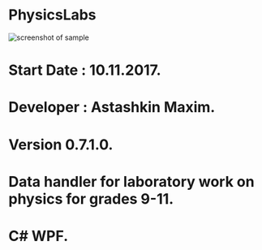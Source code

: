# PhysicsLabs
![screenshot of sample](https://pp.userapi.com/c831309/v831309274/f1e8/53RzEGfvhMs.jpg)
# Start Date : 10.11.2017.
# Developer : Astashkin Maxim.
# Version 0.7.1.0.
# Data handler for laboratory work on physics for grades 9-11.
# C# WPF.
